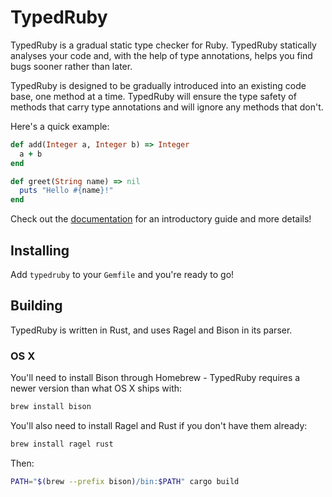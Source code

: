 # TypedRuby

TypedRuby is a gradual static type checker for Ruby. TypedRuby statically analyses your code and, with the help of type annotations, helps you find bugs sooner rather than later.

TypedRuby is designed to be gradually introduced into an existing code base, one method at a time. TypedRuby will ensure the type safety of methods that carry type annotations and will ignore any methods that don't.

Here's a quick example:

```ruby
def add(Integer a, Integer b) => Integer
  a + b
end

def greet(String name) => nil
  puts "Hello #{name}!"
end
```

Check out the [documentation](/docs) for an introductory guide and more details!

## Installing

Add `typedruby` to your `Gemfile` and you're ready to go!

## Building

TypedRuby is written in Rust, and uses Ragel and Bison in its parser.

### OS X

You'll need to install Bison through Homebrew - TypedRuby requires a newer version than what OS X ships with:

```bash
brew install bison
```

You'll also need to install Ragel and Rust if you don't have them already:

```bash
brew install ragel rust
```

Then:

```bash
PATH="$(brew --prefix bison)/bin:$PATH" cargo build
```
